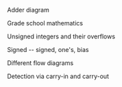 Adder diagram

Grade school mathematics

Unsigned integers and their overflows

Signed -- signed, one's, bias

Different flow diagrams

Detection via carry-in and carry-out
